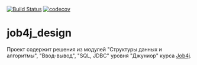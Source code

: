 [![Build Status](https://travis-ci.com/leonidkurmyshkin/job4j_design.svg?branch=master)](https://travis-ci.com/leonidkurmyshkin/job4j_design)
[![codecov](https://codecov.io/gh/leonidkurmyshkin/job4j_design/branch/master/graph/badge.svg?token=LZRLYZH7W8)](https://codecov.io/gh/leonidkurmyshkin/job4j_design)
# job4j_design
Проект содержит решения из модулей "Структуры данных и алгоритмы", "Ввод-вывод", "SQL, JDBC"
уровня "Джуниор" курса [Job4j](https://job4j.ru/).
